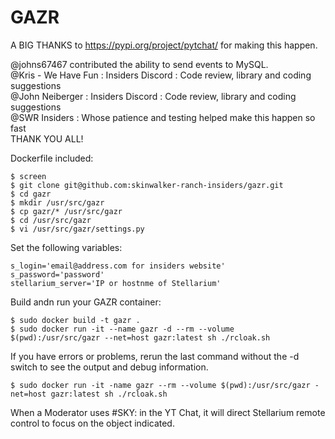 # GAZR 

A BIG THANKS to https://pypi.org/project/pytchat/ for making this happen.

@johns67467 contributed the ability to send events to MySQL.<br>
@Kris - We Have Fun : Insiders Discord : Code review, library and coding suggestions<br>
@John Neiberger : Insiders Discord : Code review, library and coding suggestions<br>
@SWR Insiders : Whose patience and testing helped make this happen so fast<br>
THANK YOU ALL!

Dockerfile included:
```
$ screen
$ git clone git@github.com:skinwalker-ranch-insiders/gazr.git
$ cd gazr
$ mkdir /usr/src/gazr
$ cp gazr/* /usr/src/gazr
$ cd /usr/src/gazr
$ vi /usr/src/gazr/settings.py
```

Set the following variables:
```
s_login='email@address.com for insiders website'
s_password='password'
stellarium_server='IP or hostnme of Stellarium'
```
Build andn run your GAZR container:
```
$ sudo docker build -t gazr .
$ sudo docker run -it --name gazr -d --rm --volume $(pwd):/usr/src/gazr --net=host gazr:latest sh ./rcloak.sh
```
If you have errors or problems, rerun the last command without the -d switch to see the output and debug information.
```
$ sudo docker run -it -name gazr --rm --volume $(pwd):/usr/src/gazr -net=host gazr:latest sh ./rcloak.sh
```
When a Moderator uses #SKY: in the YT Chat, it will direct Stellarium remote control to focus on the object indicated.
